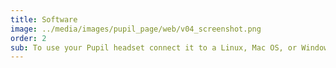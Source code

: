 ```yaml
---
title: Software
image: ../media/images/pupil_page/web/v04_screenshot.png
order: 2
sub: To use your Pupil headset connect it to a Linux, Mac OS, or Windows computer via USB 2.0. 
---
```

